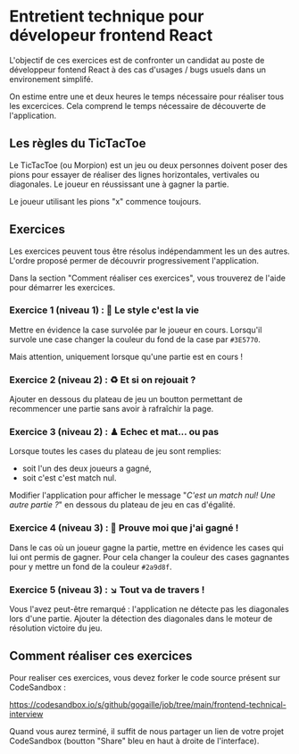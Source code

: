 # Entretient technique pour dévelopeur frontend React

L'objectif de ces exercices est de confronter un candidat au poste de développeur fontend React à des cas d'usages / bugs usuels dans un environement simplifé.

On estime entre une et deux heures le temps nécessaire pour réaliser tous les excercices. Cela comprend le temps nécessaire de découverte de l'application.

## Les règles du TicTacToe

Le TicTacToe (ou Morpion) est un jeu ou deux personnes doivent poser des pions pour essayer de réaliser des lignes horizontales, vertivales ou diagonales. Le joueur en réussissant une à gagner la partie.

Le joueur utilisant les pions "x" commence toujours.

## Exercices

Les exercices peuvent tous être résolus indépendamment les un des autres. L'ordre proposé permer de découvrir progressivement l'application.

Dans la section "Comment réaliser ces exercices", vous trouverez de l'aide pour démarrer les exercices.

### Exercice 1 (niveau 1) : 🎨 Le style c'est la vie

Mettre en évidence la case survolée par le joueur en cours. Lorsqu'il survole une case changer la couleur du fond de la case par `#3E5770`.

Mais attention, uniquement lorsque qu'une partie est en cours !

### Exercice 2 (niveau 2) : ♻ Et si on rejouait ?

Ajouter en dessous du plateau de jeu un boutton permettant de recommencer une partie sans avoir à rafraîchir la page.

### Exercice 3 (niveau 2) : ♟ Echec et mat... ou pas

Lorsque toutes les cases du plateau de jeu sont remplies:

- soit l'un des deux joueurs a gagné,
- soit c'est c'est match nul.

Modifier l'application pour afficher le message "_C'est un match nul! Une autre partie ?_" en dessous du plateau de jeu en cas d'égalité.

### Exercice 4 (niveau 3) : 🔎 Prouve moi que j'ai gagné !

Dans le cas où un joueur gagne la partie, mettre en évidence les cases qui lui ont permis de gagner. Pour cela changer la couleur des cases gagnantes pour y mettre un fond de la couleur `#2a9d8f`.

### Exercice 5 (niveau 3) : ↘ Tout va de travers !

Vous l'avez peut-être remarqué : l'application ne détecte pas les diagonales lors d'une partie. Ajouter la détection des diagonales dans le moteur de résolution victoire du jeu.

## Comment réaliser ces exercices

Pour realiser ces exercices, vous devez forker le code source présent sur CodeSandbox :

https://codesandbox.io/s/github/gogaille/job/tree/main/frontend-technical-interview

Quand vous aurez terminé, il suffit de nous partager un lien de votre projet CodeSandbox (boutton "Share" bleu en haut à droite de l'interface).

